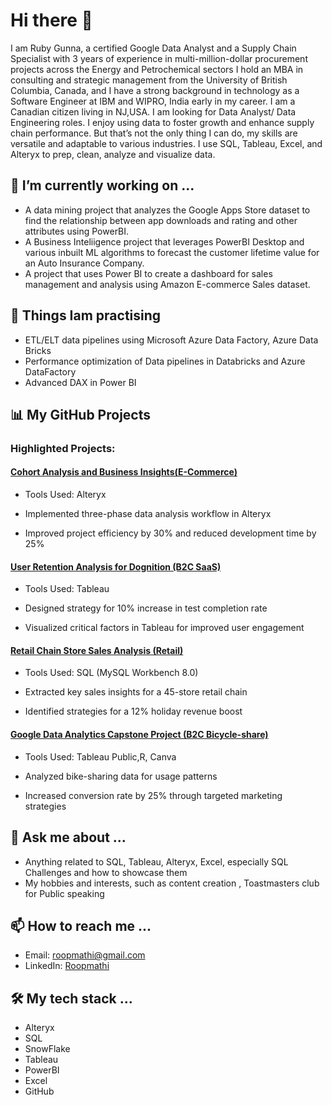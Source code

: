 # Hi there 👋

I am Ruby Gunna, a certified Google Data Analyst and a Supply Chain Specialist with 3 years of experience in multi-million-dollar procurement projects across the Energy and Petrochemical sectors I hold an MBA in consulting and strategic management from the University of British Columbia, Canada, and I have a strong background in technology as a Software Engineer at IBM and WIPRO, India early in my career. 
I am a Canadian citizen living in NJ,USA. I am looking for Data Analyst/ Data Engineering roles. I enjoy using data to foster growth and enhance supply chain performance. But that’s not the only thing I can do, my skills are versatile and adaptable to various industries. I use SQL, Tableau, Excel, and Alteryx to prep, clean, analyze and visualize data.

## 🔭 I’m currently working on ...

- A data mining project that analyzes the Google Apps Store dataset to find the relationship between app downloads and rating and other attributes using PowerBI.
- A Business Inteliigence project that leverages PowerBI Desktop and various inbuilt ML algorithms to forecast the customer lifetime value for an Auto Insurance Company.
- A project that uses Power BI to create a dashboard for sales management and analysis using Amazon E-commerce Sales dataset.

## 🌱 Things Iam practising
- ETL/ELT data pipelines using Microsoft Azure Data Factory, Azure Data Bricks
- Performance optimization of Data pipelines in Databricks and Azure DataFactory 
- Advanced DAX in Power BI


## 📊 My GitHub Projects

### Highlighted Projects:

#### [Cohort Analysis and Business Insights(E-Commerce)](https://github.com/SQLicious/Alteryx-Project-Ecommerce-Transaction-Cohort-Analysis/tree/main)

- Tools Used: Alteryx

- Implemented three-phase data analysis workflow in Alteryx
- Improved project efficiency by 30% and reduced development time by 25%

#### [User Retention Analysis for Dognition (B2C SaaS)](https://public.tableau.com/shared/WZ8CXMQDM?:display_count=n&:origin=viz_share_link)

- Tools Used: Tableau

- Designed strategy for 10% increase in test completion rate
- Visualized critical factors in Tableau for improved user engagement

#### [Retail Chain Store Sales Analysis (Retail)](https://www.canva.com/design/DAFsgZMKNQk/XApKK8r0aVpasb1RpPekBg/view)

- Tools Used: SQL (MySQL Workbench 8.0)

- Extracted key sales insights for a 45-store retail chain
- Identified strategies for a 12% holiday revenue boost

#### [Google Data Analytics Capstone Project (B2C Bicycle-share)](https://public.tableau.com/shared/GH32QT7WK?:display_count=n&:origin=viz_share_link)

- Tools Used: Tableau Public,R, Canva

- Analyzed bike-sharing data for usage patterns
- Increased conversion rate by 25% through targeted marketing strategies


## 💬 Ask me about ...

- Anything related to SQL, Tableau, Alteryx, Excel, especially SQL Challenges and how to showcase them
- My hobbies and interests, such as content creation , Toastmasters club for Public speaking

## 📫 How to reach me ...

- Email: roopmathi@gmail.com
- LinkedIn: [Roopmathi](www.linkedin.com/in/roopmathi)


## 🛠 My tech stack ...

- <i class="fab fa-alteryx"></i> Alteryx
- <i class="fas fa-database"></i> SQL
- <i class="fab fa-snowflake"></i> SnowFlake
- <i class="fas fa-chart-bar"></i> Tableau
- <i class="fas fa-chart-line"></i> PowerBI
- <i class="fas fa-file-excel"></i> Excel
- <i class="fab fa-github"></i> GitHub


